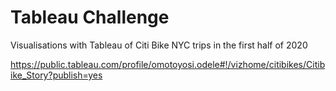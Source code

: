 # Tableau Challenge
Visualisations with Tableau of Citi Bike NYC trips in the first half of 2020 

https://public.tableau.com/profile/omotoyosi.odele#!/vizhome/citibikes/Citibike_Story?publish=yes
